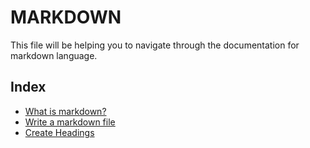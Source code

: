 # MARKDOWN

This file will be helping you to navigate through the documentation for markdown language.

## Index

- [What is markdown?](what-is-markdown.md)
- [Write a markdown file](write-markdown.md)
- [Create Headings](headings.md)
